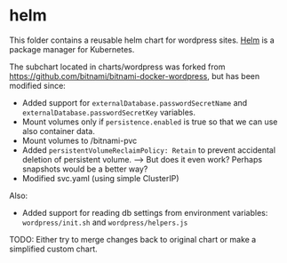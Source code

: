 # helm

This folder contains a reusable helm chart for wordpress sites. [Helm](https://helm.sh/) is a package manager for Kubernetes.

The subchart located in charts/wordpress was forked from https://github.com/bitnami/bitnami-docker-wordpress, but has been modified since:

- Added support for `externalDatabase.passwordSecretName` and `externalDatabase.passwordSecretKey` variables.
- Mount volumes only if `persistence.enabled` is true so that we can use also container data.
- Mount volumes to /bitnami-pvc
- Added `persistentVolumeReclaimPolicy: Retain` to prevent accidental deletion of persistent volume. --> But does it even work? Perhaps snapshots would be a better way?
- Modified svc.yaml (using simple ClusterIP)

Also:
- Added support for reading db settings from environment variables: `wordpress/init.sh` and `wordpress/helpers.js`

TODO: Either try to merge changes back to original chart or make a simplified custom chart.
